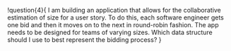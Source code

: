 !question{4}{
I am building an application that allows for the collaborative estimation of size for a user story. To do this, each software engineer gets one bid and then it moves on to the next in round-robin fashion. The app needs to be designed for teams of varying sizes. Which data structure should I use to best represent the bidding process?
}
